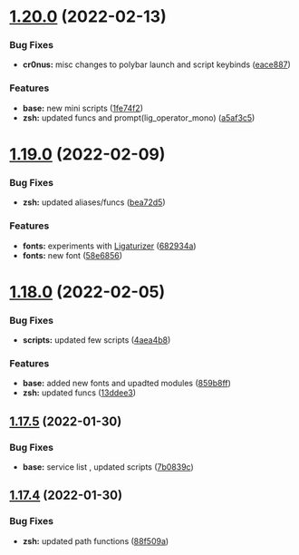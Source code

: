 # [1.20.0](https://github.com/umgbhalla/dotstow/compare/v1.19.0...v1.20.0) (2022-02-13)


### Bug Fixes

* **cr0nus:** misc changes to polybar launch and script keybinds ([eace887](https://github.com/umgbhalla/dotstow/commit/eace887f8558b7af35f78d1db4e01a71ba311015))


### Features

* **base:** new mini scripts ([1fe74f2](https://github.com/umgbhalla/dotstow/commit/1fe74f263ff6487d5aa9507f7997989abee3be9e))
* **zsh:** updated funcs and prompt(lig_operator_mono) ([a5af3c5](https://github.com/umgbhalla/dotstow/commit/a5af3c573ad08574c33d04692e0f970edc47001e))



# [1.19.0](https://github.com/umgbhalla/dotstow/compare/v1.18.0...v1.19.0) (2022-02-09)


### Bug Fixes

* **zsh:** updated aliases/funcs ([bea72d5](https://github.com/umgbhalla/dotstow/commit/bea72d5f1d1b0e8162a377959e577947295a440c))


### Features

* **fonts:** experiments with [Ligaturizer](https://github.com/ToxicFrog/Ligaturizer) ([682934a](https://github.com/umgbhalla/dotstow/commit/682934a5f637c259a87753df8772ddfba6a7bee2))
* **fonts:** new font ([58e6856](https://github.com/umgbhalla/dotstow/commit/58e6856dbf918a74255844aaa64a169b3b1e690e))



# [1.18.0](https://github.com/umgbhalla/dotstow/compare/v1.17.5...v1.18.0) (2022-02-05)


### Bug Fixes

* **scripts:** updated few scripts ([4aea4b8](https://github.com/umgbhalla/dotstow/commit/4aea4b82b188bb06a1bbc57ff1c1b4ee4bf8b2ca))


### Features

* **base:** added new fonts and upadted modules ([859b8ff](https://github.com/umgbhalla/dotstow/commit/859b8ffef5fef6932d8ad269dfc92196e28bba4c))
* **zsh:** updated funcs ([13ddee3](https://github.com/umgbhalla/dotstow/commit/13ddee3edb48079e02cc68a017addc7d2c2a8352))



## [1.17.5](https://github.com/umgbhalla/dotstow/compare/v1.17.4...v1.17.5) (2022-01-30)


### Bug Fixes

* **base:** service list , updated scripts ([7b0839c](https://github.com/umgbhalla/dotstow/commit/7b0839c0869d24c6f37c6a77722159f9f1518f66))



## [1.17.4](https://github.com/umgbhalla/dotstow/compare/v1.17.3...v1.17.4) (2022-01-30)


### Bug Fixes

* **zsh:** updated path functions ([88f509a](https://github.com/umgbhalla/dotstow/commit/88f509a68e67b84748220761ee5bf23a0d01d1b0))



